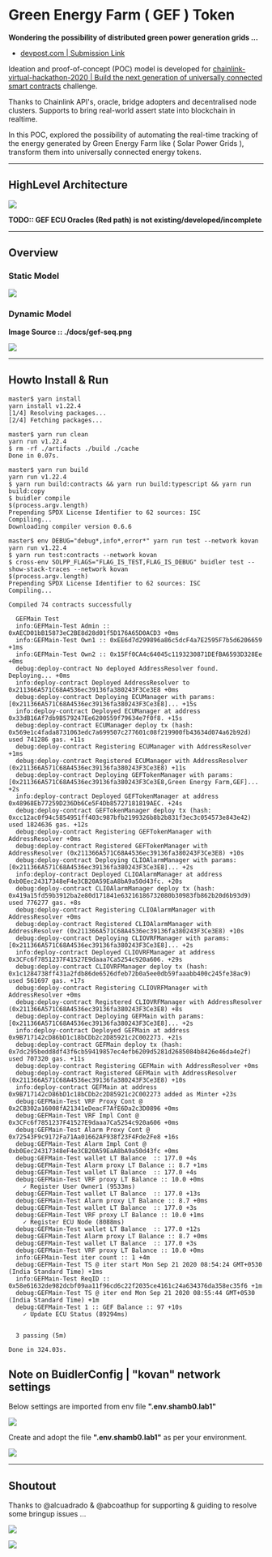 # Green Energy Farm ( GEF ) Token

**Wondering the possibility of distributed green power generation grids ...**

- [devpost.com | Submission Link](https://devpost.com/software/green-energy-farm-gef-token)

Ideation and proof-of-concept (POC) model is developed for [ chainlink-virtual-hackathon-2020 | Build the next generation of universally connected smart contracts]( https://chainlink-hackathon.devpost.com/ ) challenge.

Thanks to Chainlink API's, oracle, bridge adopters and decentralised node clusters. Supports to
bring real-world assert state into blockchain in realtime.

In this POC, explored the possibility of automating the real-time tracking of the energy generated
by Green Energy Farm like ( Solar Power Grids ), transform them into universally connected energy tokens.

---
## HighLevel Architecture

![](https://i.imgur.com/m99WQO5.png)

__TODO:: GEF ECU Oracles (Red path) is not existing/developed/incomplete__

---

## Overview

### Static Model

![](https://i.imgur.com/Uq6jOHQ.png)

### Dynamic Model

**Image Source :: ./docs/gef-seq.png**

![](./docs/gef-seq.png)

---

## Howto Install & Run

```shell
master$ yarn install
yarn install v1.22.4
[1/4] Resolving packages...
[2/4] Fetching packages...

master$ yarn run clean
yarn run v1.22.4
$ rm -rf ./artifacts ./build ./cache
Done in 0.07s.

master$ yarn run build
yarn run v1.22.4
$ yarn run build:contracts && yarn run build:typescript && yarn run build:copy
$ buidler compile
$(process.argv.length)
Prepending SPDX License Identifier to 62 sources: ISC
Compiling...
Downloading compiler version 0.6.6

```

```shell
master$ env DEBUG="debug*,info*,error*" yarn run test --network kovan
yarn run v1.22.4
$ yarn run test:contracts --network kovan
$ cross-env SOLPP_FLAGS="FLAG_IS_TEST,FLAG_IS_DEBUG" buidler test --show-stack-traces --network kovan
$(process.argv.length)
Prepending SPDX License Identifier to 62 sources: ISC
Compiling...

Compiled 74 contracts successfully

  GEFMain Test
  info:GEFMain-Test Admin :: 0xAECD01bB15873eC2BE8d28d01f5D176A65D0ACD3 +0ms
  info:GEFMain-Test Own1 :: 0xEE6d7d299896a86c5dcF4a7E2595F7b5d6206659 +1ms
  info:GEFMain-Test Own2 :: 0x15Ff0CA4c64045c1193230871DEfBA6593D328Ee +0ms
  debug:deploy-contract No deployed AddressResolver found. Deploying... +0ms
  info:deploy-contract Deployed AddressResolver to 0x211366A571C68A4536ec39136fa380243F3Ce3E8 +0ms
  debug:deploy-contract Deploying ECUManager with params: [0x211366A571C68A4536ec39136fa380243F3Ce3E8]... +15s
  info:deploy-contract Deployed ECUManager at address 0x33dB16Af7db9B579247Ee6200559f79634e7f0f8. +15s
  debug:deploy-contract ECUManager deploy tx (hash: 0x569e1c4fada8731063edc7a699507c277601c08f219900fb43634d074a62b92d) used 741286 gas. +11s
  debug:deploy-contract Registering ECUManager with AddressResolver +1ms
  debug:deploy-contract Registered ECUManager with AddressResolver (0x211366A571C68A4536ec39136fa380243F3Ce3E8) +11s
  debug:deploy-contract Deploying GEFTokenManager with params: [0x211366A571C68A4536ec39136fa380243F3Ce3E8,Green Energy Farm,GEF]... +2s
  info:deploy-contract Deployed GEFTokenManager at address 0x48968Eb77259D236Db6Ce5F4Db85727181819AEC. +24s
  debug:deploy-contract GEFTokenManager deploy tx (hash: 0xcc12ac0f94c5854951ff403c987bfb2199326b8b2b831f3ec3c054573e843e42) used 1824636 gas. +12s
  debug:deploy-contract Registering GEFTokenManager with AddressResolver +0ms
  debug:deploy-contract Registered GEFTokenManager with AddressResolver (0x211366A571C68A4536ec39136fa380243F3Ce3E8) +10s
  debug:deploy-contract Deploying CLIOAlarmManager with params: [0x211366A571C68A4536ec39136fa380243F3Ce3E8]... +2s
  info:deploy-contract Deployed CLIOAlarmManager at address 0xb0Eec24317348eF4e3CB20A59EaA8bA9a50d43fc. +20s
  debug:deploy-contract CLIOAlarmManager deploy tx (hash: 0x419a15fd59b3912ba2e80d171841e63216186732080b30983fb862b20d6b93d9) used 776277 gas. +8s
  debug:deploy-contract Registering CLIOAlarmManager with AddressResolver +0ms
  debug:deploy-contract Registered CLIOAlarmManager with AddressResolver (0x211366A571C68A4536ec39136fa380243F3Ce3E8) +10s
  debug:deploy-contract Deploying CLIOVRFManager with params: [0x211366A571C68A4536ec39136fa380243F3Ce3E8]... +2s
  info:deploy-contract Deployed CLIOVRFManager at address 0x3CFc6f7851237F41527E9daaa7Ca5254c920a606. +29s
  debug:deploy-contract CLIOVRFManager deploy tx (hash: 0x1c1284738ff431a2fdb86de6526dfeb72b0a5ee0db59faaabb400c245fe38ac9) used 561697 gas. +17s
  debug:deploy-contract Registering CLIOVRFManager with AddressResolver +0ms
  debug:deploy-contract Registered CLIOVRFManager with AddressResolver (0x211366A571C68A4536ec39136fa380243F3Ce3E8) +8s
  debug:deploy-contract Deploying GEFMain with params: [0x211366A571C68A4536ec39136fa380243F3Ce3E8]... +2s
  info:deploy-contract Deployed GEFMain at address 0x9B717142cD86bD1c18bCDb2c2D85921c2C002273. +21s
  debug:deploy-contract GEFMain deploy tx (hash: 0x7dc295bedd8df43f6cb59419857ec4efb6209d5281d2685084b8426e46da4e2f) used 707320 gas. +11s
  debug:deploy-contract Registering GEFMain with AddressResolver +0ms
  debug:deploy-contract Registered GEFMain with AddressResolver (0x211366A571C68A4536ec39136fa380243F3Ce3E8) +10s
  info:deploy-contract GEFMain at address 0x9B717142cD86bD1c18bCDb2c2D85921c2C002273 added as Minter +23s
  debug:GEFMain-Test VRF Proxy Cont @ 0x2CB302a16008fA21341eDeacF7AfE6Da2c3D0896 +0ms
  debug:GEFMain-Test VRF Impl Cont @ 0x3CFc6f7851237F41527E9daaa7Ca5254c920a606 +0ms
  debug:GEFMain-Test Alarm Proxy Cont @ 0x72543F9c9172Fa71Aa01662AF938f23F4Fde2Fe8 +16s
  debug:GEFMain-Test Alarm Impl Cont @ 0xb0Eec24317348eF4e3CB20A59EaA8bA9a50d43fc +0ms
  debug:GEFMain-Test wallet LT Balance  :: 177.0 +4s
  debug:GEFMain-Test Alarm proxy LT Balance :: 8.7 +1ms
  debug:GEFMain-Test wallet LT Balance  :: 177.0 +4s
  debug:GEFMain-Test VRF proxy LT Balance :: 10.0 +0ms
    ✓ Register User Owner1 (9533ms)
  debug:GEFMain-Test wallet LT Balance  :: 177.0 +13s
  debug:GEFMain-Test Alarm proxy LT Balance :: 8.7 +0ms
  debug:GEFMain-Test wallet LT Balance  :: 177.0 +3s
  debug:GEFMain-Test VRF proxy LT Balance :: 10.0 +1ms
    ✓ Register ECU Node (8088ms)
  debug:GEFMain-Test wallet LT Balance  :: 177.0 +12s
  debug:GEFMain-Test Alarm proxy LT Balance :: 8.7 +0ms
  debug:GEFMain-Test wallet LT Balance  :: 177.0 +3s
  debug:GEFMain-Test VRF proxy LT Balance :: 10.0 +0ms
  info:GEFMain-Test iter count :: 1 +4m
  debug:GEFMain-Test TS @ iter start Mon Sep 21 2020 08:54:24 GMT+0530 (India Standard Time) +1ms
  info:GEFMain-Test ReqID :: 0x58e61632de982dcbf09aa11f96cd6c22f2035ce4161c24a634376da358ec35f6 +1m
  debug:GEFMain-Test TS @ iter end Mon Sep 21 2020 08:55:44 GMT+0530 (India Standard Time) +1m
  debug:GEFMain-Test 1 :: GEF Balance :: 97 +10s
    ✓ Update ECU Status (89294ms)


  3 passing (5m)

Done in 324.03s.

```

## Note on BuidlerConfig | "kovan" network settings

Below settings are imported from env file **".env.shamb0.lab1"**

![](https://i.imgur.com/cRO5X1F.png)

Create and adopt the file **".env.shamb0.lab1"** as per your environment.

![](https://i.imgur.com/onWKT3q.png)

---

## Shoutout

Thanks to @alcuadrado & @abcoathup for supporting & guiding to resolve some bringup issues ...

![](https://i.imgur.com/W6W0NXW.png)

![](https://i.imgur.com/0NCE2bp.png)
